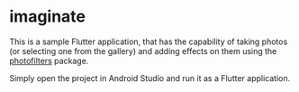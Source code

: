 # imaginate
This is a sample Flutter application, that has the capability of taking photos (or selecting one from the gallery) and adding effects on them using the [photofilters](https://pub.dartlang.org/packages/photofilters) package.

Simply open the project in Android Studio and run it as a Flutter application.

